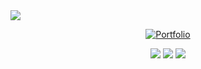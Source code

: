 <!--<img src="https://user-images.githubusercontent.com/74038190/212284136-03988914-d899-44b4-b1d9-4eeccf656e44.gif" width="920">-->
<!--<img src="https://user-images.githubusercontent.com/74038190/235224431-e8c8c12e-6826-47f1-89fb-2ddad83b3abf.gif" width="300">-->

<!-- <p align="center"> -->
<!--   <a href="https://x.com/sharkspidy"><img src="https://img.shields.io/twitter/follow/sharkspidy?style=social" /></a> -->
<!--   <a href="https://sharkspidy.github.io"><img src="https://img.shields.io/badge/Visit-Portfolio-blue?style=social&logo=internet-explorer" /></a> -->
<!--   <a href="https://linkedin.com/in/sharkspidy/"><img src="https://img.shields.io/badge/LinkedIn-blue?logo=linkedin&logoColor=white" /></a> -->
<!-- </p> -->

<img src="https://github.com/Anmol-Baranwal/Cool-GIFs-For-GitHub/assets/74038190/d48893bd-0757-481c-8d7e-ba3e163feae7" />
<!--[Last Updated](https://img.shields.io/badge/last--update-today-brightgreen)-->


<p align="center">
  <a href="https://sharkspidy.github.io">
    <img src="https://img.shields.io/badge/Portfolio-sharkspidy-blue?style=for-the-badge&logo=internet-explorer" alt="Portfolio" />
  </a>
</p>


<!-- <p align="center"> -->
<!--   <a href="https://github.com/sharkspidy"> -->
<!--     <img src="https://github-readme-stats.vercel.app/api?username=sharkspidy&show_icons=true&theme=tokyonight" /> -->
<!--   </a> -->
<!-- </p> -->
<p align="center">
  <img src="https://img.shields.io/badge/last--update-today-brightgreen" />
  <img src="https://komarev.com/ghpvc/?username=sharkspidy&label=Profile%20views&color=0e75b6&style=bold" />
  <img src="https://img.shields.io/github/followers/sharkspidy?label=Follow&style=social" />
</p>

<!--<p align="left">
  <img src="https://img.shields.io/badge/last--update-today-brightgreen" alt="sharkspidy" />
  <img align="right" src="https://komarev.com/ghpvc/?username=sharkspidy&label=Profile%20views&color=0e75b6&style=bold" alt="sharkspidy" />
</p>-->

<!--<img src="https://github.com/Anmol-Baranwal/Cool-GIFs-For-GitHub/assets/74038190/0c7eb6ed-663b-4ce4-bfbd-18239a38ba1b" width="850">-->
